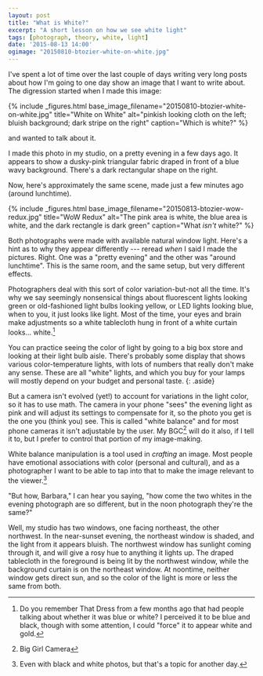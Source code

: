 ```yaml
---
layout: post
title: "What is White?"
excerpt: "A short lesson on how we see white light"
tags: [photograph, theory, white, light]
date: '2015-08-13 14:00'
ogimage: "20150810-btozier-white-on-white.jpg"
---
```


I've spent a lot of time over the last couple of days writing very long posts about how I'm going to one day show an image that I want to write about. The digression started when I made this image:

{% include _figures.html
  base_image_filename="20150810-btozier-white-on-white.jpg"
  title="White on White"
  alt="pinkish looking cloth on the left; bluish background; dark stripe on the right"
  caption="Which is white?"
%}

and wanted to talk about it.

I made this photo in my studio, on a pretty evening in a few days ago. It appears to show a dusky-pink triangular fabric draped in front of a blue wavy background. There's a dark rectangular shape on the right.

Now, here's approximately the same scene, made just a few minutes ago (around lunchtime).

{% include _figures.html
  base_image_filename="20150813-btozier-wow-redux.jpg"
  title="WoW Redux"
  alt="The pink area is white, the blue area is white, and the dark rectangle is dark green"
  caption="What *isn't* white?"
%}


Both photographs were made with available natural window light. Here's a hint as to why they appear differently --- reread *when* I said I made the pictures. Right. One was a "pretty evening" and the other was "around lunchtime". This is the same room, and the same setup, but very different effects.

Photographers deal with this sort of color variation-but-not all the time. It's why we say seemingly nonsensical things about fluorescent lights looking green or old-fashioned light bulbs looking yellow, or LED lights looking blue, when to you, it just looks like light. Most of the time, your eyes and brain make adjustments so a white tablecloth hung in front of a white curtain looks... white.[^2]

You can practice seeing the color of light by going to a big box store and looking at their light bulb aisle. There's probably some display that shows various color-temperature lights, with lots of numbers that really don't make any sense. These are all "white" lights, and which you buy for your lamps will mostly depend on your budget and personal taste.
{: .aside}

But a camera isn't evolved (yet!) to account for variations in the light color, so it has to use math. The camera in your phone "sees" the evening light as pink and will adjust its settings to compensate for it, so the photo you get is the one you (think you) see. This is called "white balance" and for most phone cameras it isn't adjustable by the user. My BGC[^3] will do it also, if I tell it to, but I prefer to control that portion of my image-making.

White balance manipulation is a tool used in *crafting* an image. Most people have emotional associations with color (personal and cultural), and as a photographer I want to be able to tap into that to make the image relevant to the viewer.[^4]

"But how, Barbara," I can hear you saying, "how come the two whites in the evening photograph are so different, but in the noon photograph they're the same?"

Well, my studio has two windows, one facing northeast, the other northwest. In the near-sunset evening, the northeast window is shaded, and the light from it appears bluish. The northwest window has sunlight coming through it, and will give a rosy hue to anything it lights up. The draped tablecloth in the foreground is being lit by the northwest window, while the background curtain is on the northeast window. At noontime, neither window gets direct sun, and so the color of the light is more or less the same from both.

[^2]: Do you remember That Dress from a few months ago that had people talking about whether it was blue or white? I perceived it to be blue and black, though with some attention, I could "force" it to appear white and gold.

[^3]: Big Girl Camera

[^4]: Even with black and white photos, but that's a topic for another day.
